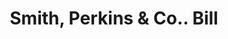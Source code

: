 ---
doi: 10.7916/D8SR0BND
date_other: '1897'
date_other_textual: '1897'
form: printed ephemera
genre:
- Invoices
name:
- Smith, Perkins & Co.
object_in_context_url: https://biggert.cul.columbia.edu/items/view/ave_biggert_01919
subject_hierarchical_geographic:
- Rochester, New York, United States
subject_name:
- Smith, Perkins & Co.
title: Smith, Perkins & Co.. Bill
sort_title: Smith, Perkins & Co.. Bill
call_number: ave_biggert_01919
coordinates:
- 43.16555555555556,-77.61138888888888
pid: ave_biggert_01919
identifiers: ave_biggert_01919
thumbnail: https://derivativo-1.library.columbia.edu/iiif/2/ldpd:490704/full/!256,256/0/native.jpg
permalink: "/items/ave_biggert_01919/"
layout: iiif-image-page
---